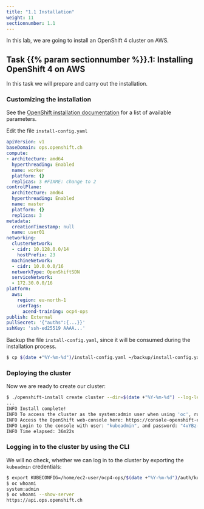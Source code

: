 ```yaml
---
title: "1.1 Installation"
weight: 11
sectionnumber: 1.1
---
```


In this lab, we are going to install an OpenShift 4 cluster on AWS.


## Task {{% param sectionnumber %}}.1: Installing OpenShift 4 on AWS

In this task we will prepare and carry out the installation.


### Customizing the installation

See the [OpenShift installation documentation](https://docs.openshift.com/container-platform/4.7/installing/installing_aws/installing-aws-customizations.html#installation-configuration-parameters_installing-aws-customizations) for a list of available parameters.

Edit the file `install-config.yaml`

```yaml
apiVersion: v1
baseDomain: ops.openshift.ch
compute:
- architecture: amd64
  hyperthreading: Enabled
  name: worker
  platform: {}
  replicas: 3 #FIXME: change to 2
controlPlane:
  architecture: amd64
  hyperthreading: Enabled
  name: master
  platform: {}
  replicas: 3
metadata:
  creationTimestamp: null
  name: user01
networking:
  clusterNetwork:
  - cidr: 10.128.0.0/14
    hostPrefix: 23
  machineNetwork:
  - cidr: 10.0.0.0/16
  networkType: OpenShiftSDN
  serviceNetwork:
  - 172.30.0.0/16
platform:
  aws:
    region: eu-north-1
    userTags:
      acend-training: ocp4-ops
publish: External
pullSecret: '{"auths":{...}}'
sshKey: 'ssh-ed25519 AAAA...'
```

Backup the file `install-config.yaml`, since it will be consumed during the installation process.

```bash
$ cp $(date +"%Y-%m-%d")/install-config.yaml ~/backup/install-config.yaml
```


### Deploying the cluster

Now we are ready to create our cluster:

```bash
$ ./openshift-install create cluster --dir=$(date +"%Y-%m-%d") --log-level=info
...
INFO Install complete!
INFO To access the cluster as the system:admin user when using 'oc', run 'export KUBECONFIG=/home/myuser/install_dir/auth/kubeconfig'
INFO Access the OpenShift web-console here: https://console-openshift-console.apps.mycluster.example.com
INFO Login to the console with user: "kubeadmin", and password: "4vYBz-Ee6gm-ymBZj-Wt5AL"
INFO Time elapsed: 36m22s
```


### Logging in to the cluster by using the CLI

We will no check, whether we can log in to the cluster by exporting the `kubeadmin` credentials:

```bash
$ export KUBECONFIG=/home/ec2-user/ocp4-ops/$(date +"%Y-%m-%d")/auth/kubeconfig
$ oc whoami
system:admin
$ oc whoami --show-server
https://api.ops.openshift.ch
```

